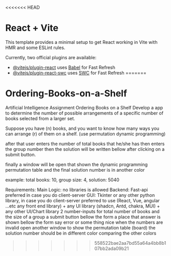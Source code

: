 <<<<<<< HEAD
# React + Vite

This template provides a minimal setup to get React working in Vite with HMR and some ESLint rules.

Currently, two official plugins are available:

- [@vitejs/plugin-react](https://github.com/vitejs/vite-plugin-react/blob/main/packages/plugin-react/README.md) uses [Babel](https://babeljs.io/) for Fast Refresh
- [@vitejs/plugin-react-swc](https://github.com/vitejs/vite-plugin-react-swc) uses [SWC](https://swc.rs/) for Fast Refresh
=======
# Ordering-Books-on-a-Shelf
Artificial Intelligence Assignment 
Ordering Books on a Shelf
Develop a app to determine the number of possible arrangements of a specific number of books selected from a larger set.

Suppose you have (n) books, and you want to know how many ways you can arrange (r) of them on a shelf. (use permutation dynamic programming)

after that user enters the number of total books that he/she has then enters the group number then the solution will be written bellow after clicking on a submit button.

finally a window will be open that shown the dynamic programming permutation table and the final solution number is in another color

example:
total books: 10, group size: 4, solution: 5040

Requirements:
Main Logic: no libraries is allowed
Backend: Fast-api preferred in case you do client-server
GUI: Tkinter or any other python library, in case you do client-server preferred to use (React, Vue, angular ...etc any front end library) + any UI library (shadcn, Antd, chakra, MUI) + any other UI/Chart library
2 number-inputs for total number of books and the size of a group
a submit button
bellow the form a place that answer is shown
bellow the form say error or some thing nice when the numbers are invalid
open another window to show the permutation table (board)
the solution number should be in different color comparing the other colors
>>>>>>> 558522bae2aa7bd55a64a4bb8b107bb2ada09b21
